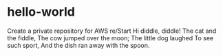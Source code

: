 # hello-world
Create a private repository for AWS re/Start
Hi diddle, diddle!
  The cat and the fiddle,
  The cow jumped over the moon;
  The little dog laughed
  To see such sport,
  And the dish ran away with the spoon.
